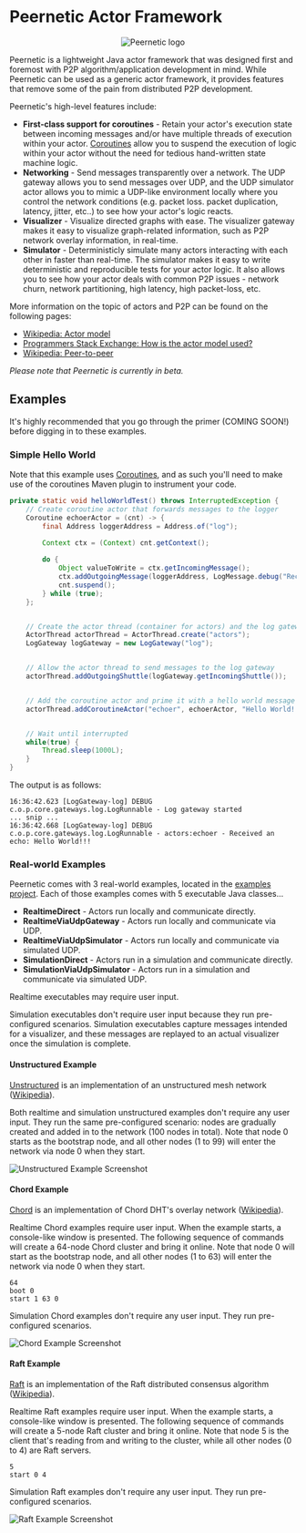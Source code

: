 # Peernetic Actor Framework

<p align="center"><img src ="../gh-pages/logo.png" alt="Peernetic logo" /></p>

Peernetic is a lightweight Java actor framework that was designed first and foremost with P2P algorithm/application development in mind. While Peernetic can be used as a generic actor framework, it provides features that remove some of the pain from distributed P2P development.

Peernetic's high-level features include:

* **First-class support for coroutines** - Retain your actor's execution state between incoming messages and/or have multiple threads of execution within your actor. [Coroutines](https://github.com/offbynull/coroutines) allow you to suspend the execution of logic within your actor without the need for tedious hand-written state machine logic.
* **Networking** - Send messages transparently over a network. The UDP gateway allows you to send messages over UDP, and the UDP simulator actor allows you to mimic a UDP-like environment locally where you control the network conditions (e.g. packet loss. packet duplication, latency, jitter, etc..) to see how your actor's logic reacts.
* **Visualizer** - Visualize directed graphs with ease. The visualizer gateway makes it easy to visualize graph-related information, such as P2P network overlay information, in real-time.
* **Simulator** - Deterministicly simulate many actors interacting with each other in faster than real-time. The simulator makes it easy to write deterministic and reproducible tests for your actor logic. It also allows you to see how your actor deals with common P2P issues - network churn, network partitioning, high latency, high packet-loss, etc.

More information on the topic of actors and P2P can be found on the following pages:

* [Wikipedia: Actor model](https://en.wikipedia.org/wiki/Actor_model)
* [Programmers Stack Exchange: How is the actor model used?](http://programmers.stackexchange.com/questions/99501/how-is-the-actor-model-used)
* [Wikipedia: Peer-to-peer](https://en.wikipedia.org/wiki/Peer-to-peer)

*Please note that Peernetic is currently in beta.*

## Examples

It's highly recommended that you go through the primer (COMING SOON!) before digging in to these examples.

### Simple Hello World

Note that this example uses [Coroutines](https://github.com/offbynull/coroutines), and as such you'll need to make use of the coroutines Maven plugin to instrument your code.

```java
private static void helloWorldTest() throws InterruptedException {
    // Create coroutine actor that forwards messages to the logger
    Coroutine echoerActor = (cnt) -> {
        final Address loggerAddress = Address.of("log");
        
        Context ctx = (Context) cnt.getContext();

        do {
            Object valueToWrite = ctx.getIncomingMessage();
            ctx.addOutgoingMessage(loggerAddress, LogMessage.debug("Received an echo: {}", valueToWrite));
            cnt.suspend();
        } while (true);
    };


    // Create the actor thread (container for actors) and the log gateway (gateway that pipes messages to slf4j).
    ActorThread actorThread = ActorThread.create("actors");
    LogGateway logGateway = new LogGateway("log");


    // Allow the actor thread to send messages to the log gateway
    actorThread.addOutgoingShuttle(logGateway.getIncomingShuttle());


    // Add the coroutine actor and prime it with a hello world message
    actorThread.addCoroutineActor("echoer", echoerActor, "Hello World!!!");


    // Wait until interrupted
    while(true) {
        Thread.sleep(1000L);
    }
}
```

The output is as follows:

```
16:36:42.623 [LogGateway-log] DEBUG c.o.p.core.gateways.log.LogRunnable - Log gateway started
... snip ...
16:36:42.668 [LogGateway-log] DEBUG c.o.p.core.gateways.log.LogRunnable - actors:echoer - Received an echo: Hello World!!!
```

### Real-world Examples

Peernetic comes with 3 real-world examples, located in the [examples project](examples/src/main/java/com/offbynull/peernetic/examples/). Each of those examples comes with 5 executable Java classes...

 * **RealtimeDirect** - Actors run locally and communicate directly.
 * **RealtimeViaUdpGateway** - Actors run locally and communicate via UDP.
 * **RealtimeViaUdpSimulator** - Actors run locally and communicate via simulated UDP.
 * **SimulationDirect** - Actors run in a simulation and communicate directly. 
 * **SimulationViaUdpSimulator** - Actors run in a simulation and communicate via simulated UDP.

Realtime executables may require user input.

Simulation executables don't require user input because they run pre-configured scenarios. Simulation executables capture messages intended for a visualizer, and these messages are replayed to an actual visualizer once the simulation is complete.

#### Unstructured Example

[Unstructured](examples/src/main/java/com/offbynull/peernetic/examples/unstructured) is an implementation of an unstructured mesh network ([Wikipedia](https://en.wikipedia.org/wiki/Peer-to-peer#Unstructured_networks)).

Both realtime and simulation unstructured examples don't require any user input. They run the same pre-configured scenario: nodes are gradually created and added in to the network (100 nodes in total). Note that node 0 starts as the bootstrap node, and all other nodes (1 to 99) will enter the network via node 0 when they start.

![Unstructured Example Screenshot](../gh-pages/unstructured_example1.png)

#### Chord Example

[Chord](examples/src/main/java/com/offbynull/peernetic/examples/chord) is an implementation of Chord DHT's overlay network ([Wikipedia](https://en.wikipedia.org/wiki/Chord_(peer-to-peer))).

Realtime Chord examples require user input. When the example starts, a console-like window is presented. The following sequence of commands will create a 64-node Chord cluster and bring it online. Note that node 0 will start as the bootstrap node, and all other nodes (1 to 63) will enter the network via node 0 when they start.

```
64
boot 0
start 1 63 0
```

Simulation Chord examples don't require any user input. They run pre-configured scenarios.

![Chord Example Screenshot](../gh-pages/chord_example1.png)

#### Raft Example

[Raft](examples/src/main/java/com/offbynull/peernetic/examples/raft) is an implementation of the Raft distributed consensus algorithm ([Wikipedia](https://en.wikipedia.org/wiki/Raft_(computer_science))).

Realtime Raft examples require user input. When the example starts, a console-like window is presented. The following sequence of commands will create a 5-node Raft cluster and bring it online. Note that node 5 is the client that's reading from and writing to the cluster, while all other nodes (0 to 4) are Raft servers.

```
5
start 0 4
```

Simulation Raft examples don't require any user input. They run pre-configured scenarios.

![Raft Example Screenshot](../gh-pages/raft_example1.png)